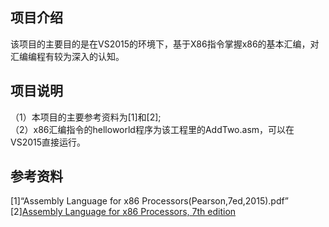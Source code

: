 ## 项目介绍
该项目的主要目的是在VS2015的环境下，基于X86指令掌握x86的基本汇编，对汇编编程有较为深入的认知。 
## 项目说明  
（1）本项目的主要参考资料为[1]和[2];   
（2）x86汇编指令的helloworld程序为该工程里的AddTwo.asm，可以在VS2015直接运行。  

## 参考资料
[1]“Assembly Language for x86 Processors(Pearson,7ed,2015).pdf”  
[2][Assembly Language for x86 Processors, 7th edition](http://kipirvine.com/asm/)
